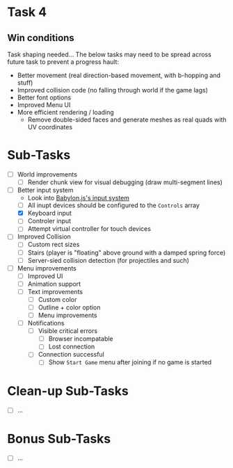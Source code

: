 # Task 4

## Win conditions
Task shaping needed...
The below tasks may need to be spread across future task to prevent a progress hault:

- Better movement (real direction-based movement, with b-hopping and stuff)
- Improved collision code (no falling through world if the game lags)
- Better font options
- Improved Menu UI
- More efficient rendering / loading
    - Remove double-sided faces and generate meshes as real quads with UV coordinates

# Sub-Tasks
- [ ] World improvements
    - [ ] Render chunk view for visual debugging (draw multi-segment lines)
- [ ] Better input system
    - Look into [Babylon.js's input system](https://doc.babylonjs.com/divingDeeper/input)
    - [ ] All inupt devices should be configured to the `Controls` array
    - [X] Keyboard input
    - [ ] Controler input
    - [ ] Attempt virtual controller for touch devices
- [ ] Improved Collision
    - [ ] Custom rect sizes
    - [ ] Stairs (player is "floating" above ground with a damped spring force)
    - [ ] Server-sied collision detection (for projectiles and such)
- [ ] Menu improvements
    - [ ] Improved UI
    - [ ] Animation support
    - [ ] Text improvements
        - [ ] Custom color
        - [ ] Outline + color option
        - [ ] Menu improvements
    - [ ] Notifications
        - [ ] Visible critical errors
            - [ ] Browser incompatable
            - [ ] Lost connection
        - [ ] Connection successful
            - [ ] Show `Start Game` menu after joining if no game is started

# Clean-up Sub-Tasks
- [ ] ...

# Bonus Sub-Tasks
- [ ] ...